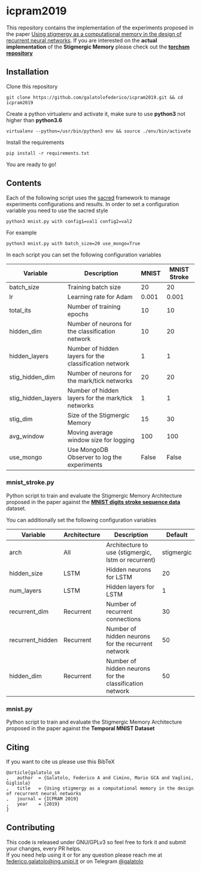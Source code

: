 # icpram2019

This repository contains the implementation of the experiments proposed in the paper [Using stigmergy as a computational memory in the design of recurrent neural networks]().
If you are interested on the **actual implementation** of the **Stigmergic Memory** please check out the  [**torchsm repository**](https://github.com/galatolofederico/torchsm)


## Installation

Clone this repository
```
git clone https://github.com/galatolofederico/icpram2019.git && cd icpram2019
```
Create a python virtualenv and activate it, make sure to use **python3** not higher than **python3.6**
```
virtualenv --python=/usr/bin/python3 env && source ./env/bin/activate
```
Install the requirements
```
pip install -r requirements.txt
```
You are ready to go!

## Contents

Each of the following script uses the [sacred](https://github.com/IDSIA/sacred/tree/master/sacred) framework to manage experiments configurations and results.
In order to set a configuration variable you need to use the sacred style
```
python3 mnist.py with config1=val1 config2=val2
```
For example
```
python3 mnist.py with batch_size=20 use_mongo=True
```

In each script you can set the following configuration variables

|Variable|Description|MNIST|MNIST Stroke|
|---|---|---|---|
|batch_size|Training batch size|20|20
|lr|Learning rate for Adam|0.001|0.001
|total_its|Number of training epochs|10|10
|hidden_dim|Number of neurons for the classification network|10|20
|hidden_layers|Number of hidden layers for the classification network|1|1
|stig_hidden_dim|Number of neurons for the mark/tick networks|20|20
|stig_hidden_layers|Number of hidden layers for the mark/tick networks|1|1
|stig_dim|Size of the Stigmergic Memory|15|30
|avg_window|Moving average window size for logging|100|100
|use_mongo|Use MongoDB Observer to log the experiments|False|False



### mnist_stroke.py

Python script to train and evaluate the Stigmergic Memory Architecture proposed in the paper against the [**MNIST digits stroke sequence data**](https://github.com/galatolofederico/pytorch-mnist-stroke) dataset.

You can additionally set the following configuration variables

|Variable|Architecture|Description|Default|
|---|---|---|---|
|arch|All|Architecture to use (stigmergic, lstm or recurrent)|stigmergic
|hidden_size|LSTM|Hidden neurons for LSTM|20
|num_layers|LSTM|Hidden layers for LSTM|1
|recurrent_dim|Recurrent|Number of recurrent connections|30
|recurrent_hidden|Recurrent|Number of hidden neurons for the recurrent network|50
|hidden_dim|Recurrent|Number of hidden neurons for the classification network|50

### mnist.py

Python script to train and evaluate the Stigmergic Memory Architecture proposed in the paper against the **Temporal MNIST Dataset**


## Citing

If you want to cite us please use this BibTeX

```
@article{galatolo_sm
,	author	= {Galatolo, Federico A and Cimino, Mario GCA and Vaglini, Gigliola}
,	title	= {Using stigmergy as a computational memory in the design of recurrent neural networks
,	journal	= {ICPRAM 2019}
,	year	= {2019}
}
```

## Contributing

This code is released under GNU/GPLv3 so feel free to fork it and submit your changes, every PR helps.  
If you need help using it or for any question please reach me at [federico.galatolo@ing.unipi.it](mailto:federico.galatolo@ing.unipi.it) or on Telegram  [@galatolo](https://t.me/galatolo)